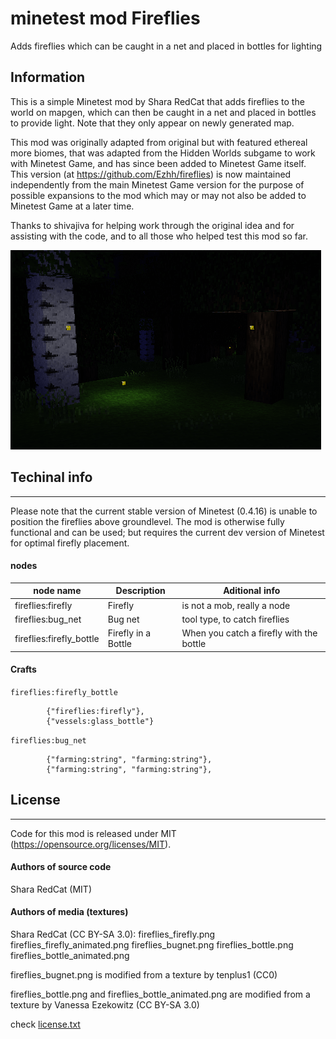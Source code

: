 minetest mod Fireflies
======================

Adds fireflies which can be caught in a net and placed in bottles for lighting

Information
-----------

This is a simple Minetest mod by Shara RedCat that adds fireflies to the world on mapgen, which can then be caught in a net and placed in bottles to provide light. Note that they only appear on newly generated map.

This mod was originally adapted from original but with featured ethereal more biomes, that was adapted from the Hidden Worlds subgame to work with Minetest Game, and has since been added to Minetest Game itself. This version (at https://github.com/Ezhh/fireflies) is now maintained independently from the main Minetest Game version for the purpose of possible expansions to the mod which may or may not also be added to Minetest Game at a later time.

Thanks to shivajiva for helping work through the original idea and for assisting with the code, and to all those who helped test this mod so far.

![](screenshot.png)

## Techinal info
-------------

Please note that the current stable version of Minetest (0.4.16) is unable to position the fireflies above groundlevel. The mod is otherwise fully functional and can be used; but requires the current dev version of Minetest for optimal firefly placement. 

#### nodes

| node name                | Description         | Aditional info                           |
| ------------------------ | ------------------- | ---------------------------------------- |
| fireflies:firefly        | Firefly             | is not a mob, really a node              |
| fireflies:bug_net        | Bug net             | tool type, to catch fireflies            |
| fireflies:firefly_bottle | Firefly in a Bottle | When you catch a firefly with the bottle |

#### Crafts

`fireflies:firefly_bottle`

```
		{"fireflies:firefly"},
		{"vessels:glass_bottle"}
```

`fireflies:bug_net`

```
		{"farming:string", "farming:string"},
		{"farming:string", "farming:string"},
```

## License
-------

Code for this mod is released under MIT (https://opensource.org/licenses/MIT).

#### Authors of source code

Shara RedCat (MIT)

#### Authors of media (textures)

Shara RedCat (CC BY-SA 3.0):
  fireflies_firefly.png
  fireflies_firefly_animated.png
  fireflies_bugnet.png
  fireflies_bottle.png
  fireflies_bottle_animated.png

fireflies_bugnet.png is modified from a texture by tenplus1 (CC0)

fireflies_bottle.png and fireflies_bottle_animated.png are
modified from a texture by Vanessa Ezekowitz (CC BY-SA 3.0)

check [license.txt](license.txt)
